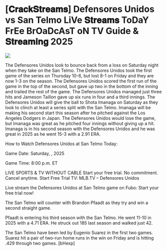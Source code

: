 # [𝐂𝐫𝐚𝐜𝐤𝐒𝐭𝐫𝐞𝐚𝐦𝐬] Defensores Unidos vs San Telmo LiVe 𝐒𝐭𝐫𝐞𝐚𝐦𝐬 ToDaY FrEe BrOaDcAsT oN TV Guide & 𝐒𝐭𝐫𝐞𝐚𝐦𝐢𝐧𝐠  2025  
  
  
[![](https://i.imgur.com/qSNzIqt.png)](https://movie.rssnews.media/oGsblVDNo.php)  
  
The Defensores Unidos look to bounce back from a loss on Saturday night when they take on the San Telmo. The Defensores Unidos took the first game of the series on Thursday 10-6, but lost 8-1 on Friday and they are now 1-3 on the season. The Defensores Unidos scored the first run of the game in the top of the second, but gave up two in the bottom of the inning and trailed the rest of the game. The Defensores Unidos managed just three hits and Jameson Taillon gave up six runs in four and a third innings. The Defensores Unidos will give the ball to Shota Imanaga on Saturday as they look to clinch at least a series split with the San Telmo. Imanaga will be making his second start this season after he pitched against the Los Angeles Dodgers in Japan. The Defensores Unidos would lose the game, but Imanaga was great as he pitched four innings without giving up a hit. Imanaga is in his second season with the Defensores Unidos and he was great in 2025 as he went 15-3 with a 2.91 ERA.

How to Watch Defensores Unidos at San Telmo Today:

Game Date: Saturday, , 2025

Game Time: 8:00 p.m. ET

LIVE SPORTS & TV WITHOUT CABLE
Start your free trial. No commitment. Cancel anytime.
Start Free Trial
TV: MLB.TV – Defensores Unidos

Live stream the Defensores Unidos at San Telmo game on Fubo: Start your free trial now!

The San Telmo will counter with Brandon Pfaadt as they try and win a second straight game.

Pfaadt is entering his third season with the San Telmo. He went 11-10 in 2025 with a 4.71 ERA. He struck out 185 last season and walked just 42.

The San Telmo have been led by Eugenio Suarez in the first two games. Suarez hit a pair of two-run home runs in the win on Friday and is hitting .429 through two games. [bHexp]